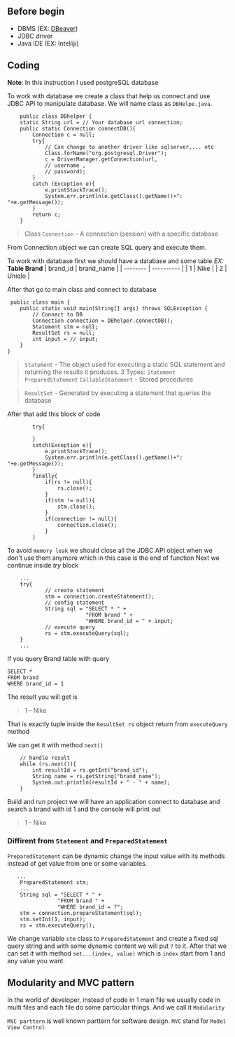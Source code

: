 ## Before begin
* DBMS (EX: [DBeaver](https://dbeaver.io/))
* JDBC driver
* Java IDE (EX: Intelliji)

## Coding
**Note**: In this instruction I used postgreSQL database

To work with database we create a class that help us connect and use JDBC API to manipulate database. We will name class as `DBHelpe.java`.
```
    public class DBhelper {
    static String url = // Your database url connection;
    public static Connection connectDB(){
        Connection c = null;
        try{
            // Can change to another driver like sqlserver,... etc
            Class.forName("org.postgresql.Driver");
            c = DriverManager.getConnection(url,
            // username ,
            // password);
        }
        catch (Exception e){
            e.printStackTrace();
            System.err.println(e.getClass().getName()+": "+e.getMessage());
        }
        return c;
    }
```
> Class `Connection` - A connection (session) with a specific database

From Connection object we can create SQL query and execute them.

To work with database first we should have a database and some table
*EX:*
**Table Brand**
| brand_id | brand_name |
| -------- | ---------- |
| 1        |    Nike    |
| 2        |    Uniqlo  |

After that go to main class and connect to database
```
 public class main {
    public static void main(String[] args) throws SQLException {
        // Connect to DB
        Connection connection = DBhelper.connectDB();
        Statement stm = null;
        ResultSet rs = null;
        int input = // input;
    }
}    
```
> `Statement` - The object used for executing a static SQL statement and returning the results it produces.
    3 Types:
    `Statement`
    `PreparedStatement`
    `CallableStatement` - Stored procedures

> `ResultSet` - Generated by executing a statement that queries the database

After that add this block of code
```
        try{
               
        }
        catch(Exception e){
            e.printStackTrace();
            System.err.println(e.getClass().getName()+": "+e.getMessage());
        }
        finally{
            if(rs != null){
                rs.close();
            }
            if(stm != null){
                stm.close();
            }
            if(connection != null){
                connection.close();
            }
        }
```
To avoid `memory leak` we should close all the JDBC API object when we don't use them anymore which in this case is the end of function
Next we continue inside *try* block
```
    ...
    try{
            // create statement
            stm = connection.createStatement();
            // config statement
            String sql = "SELECT * " +
                         "FROM brand " +
                         "WHERE brand_id = " + input;
            // execute query
            rs = stm.executeQuery(sql);
    }
    ...
```
If you query Brand table with query
```
SELECT *
FROM brand
WHERE brand_id = 1
```
The result you will get is
>1 - Nike

That is exactly tuple inside the `ResultSet rs` object return from `executeQuery` method

We can get it with method `next()`
```
    // handle result
    while (rs.next()){
        int resultId = rs.getInt("brand_id");
        String name = rs.getString("brand_name");
        System.out.println(resultId + " - " + name);
    }
```
Build and run project we will have an application connect to database and search a brand with id 1 and the console will print out
> 1 - Nike

### Diffirent from `Statement` and `PreparedStatement`
`PreparedStatement` can be dynamic change the input value with its methods instead of get value from one or some variables.
```
   ...
    PreparedStatement stm;
    ...
    String sql = "SELECT * " +
                "FROM brand " +
                "WHERE brand_id = ?";
    stm = connection.prepareStatement(sql);
    stm.setInt(1, input);
    rs = stm.executeQuery();
```
We change variable `stm` class to `PreparedStatement` and create a fixed sql query string and with some dynamic content we will put `?` to it. After that we can set it with method `set...(index, value)` which is `index` start from 1 and any value you want.

## Modularity and MVC pattern
In the world of developer, instead of code in 1 main file we usually code in multi files and each file do some particular things. And we call it `Modularity`

`MVC parttern` is well known parttern for software design. `MVC` stand for `Model View Control`




